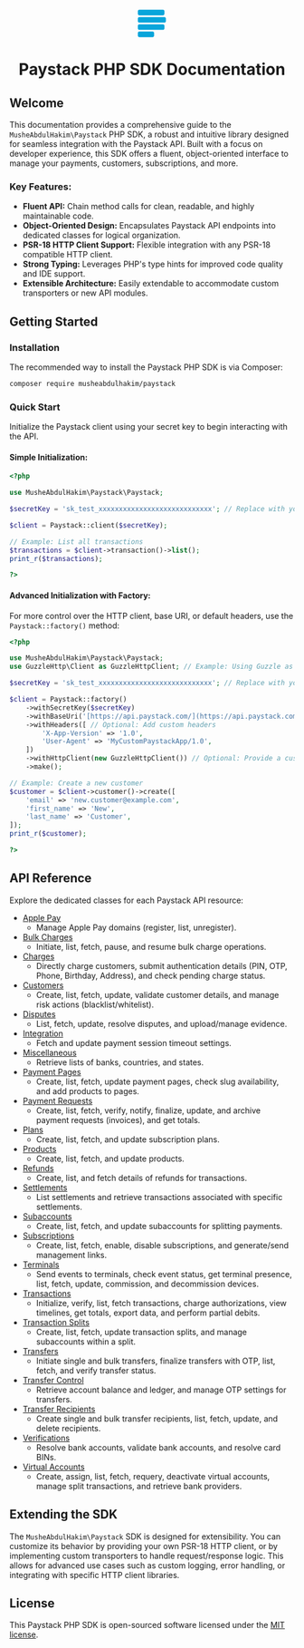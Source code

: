<div align="center">
  <svg width="50" height="50" viewBox="0 0 29 28" fill="none" xmlns="http://www.w3.org/2000/svg">
    <path fill-rule="evenodd" clip-rule="evenodd" d="M1.51165 0H25.7369C26.5715 0 27.2504 0.671185 27.2504 1.50214V4.16909C27.2504 4.99651 26.5716 5.67141 25.7369 5.67141H1.51165C0.676996 5.67141 0 4.99657 0 4.16909V1.50214C0 0.671185 0.676996 0 1.51165 0ZM1.51165 14.887H25.7369C26.5715 14.887 27.2504 15.5599 27.2504 16.3874V19.058C27.2504 19.8854 26.5716 20.5566 25.7369 20.5566H1.51165C0.676996 20.5566 0 19.8854 0 19.058V16.3874C0 15.5599 0.676996 14.887 1.51165 14.887ZM15.1376 22.3304H1.51165C0.676996 22.3304 0 23.0016 0 23.8309V26.4997C0 27.3272 0.676996 28 1.51165 28H15.1377C15.9759 28 16.6511 27.3272 16.6511 26.4997V23.8309C16.6511 23.0016 15.9759 22.3304 15.1376 22.3304ZM1.51165 7.44171H27.2504C28.0868 7.44171 28.7619 8.11469 28.7619 8.94379V11.6127C28.7619 12.4401 28.0868 13.1148 27.2504 13.1148H1.51165C0.676996 13.1148 0 12.4401 0 11.6127V8.94379C0 8.11469 0.676996 7.44171 1.51165 7.44171Z" fill="#09A5DB"></path>
  </svg>
  <h1>Paystack PHP SDK Documentation</h1>
</div>


## Welcome

This documentation provides a comprehensive guide to the `MusheAbdulHakim\Paystack` PHP SDK, a robust and intuitive library designed for seamless integration with the Paystack API. Built with a focus on developer experience, this SDK offers a fluent, object-oriented interface to manage your payments, customers, subscriptions, and more.

### Key Features:

* **Fluent API:** Chain method calls for clean, readable, and highly maintainable code.
* **Object-Oriented Design:** Encapsulates Paystack API endpoints into dedicated classes for logical organization.
* **PSR-18 HTTP Client Support:** Flexible integration with any PSR-18 compatible HTTP client.
* **Strong Typing:** Leverages PHP's type hints for improved code quality and IDE support.
* **Extensible Architecture:** Easily extendable to accommodate custom transporters or new API modules.

## Getting Started

### Installation

The recommended way to install the Paystack PHP SDK is via Composer:

```bash
composer require musheabdulhakim/paystack
````

### Quick Start

Initialize the Paystack client using your secret key to begin interacting with the API.

#### Simple Initialization:

```php
<?php

use MusheAbdulHakim\Paystack\Paystack;

$secretKey = 'sk_test_xxxxxxxxxxxxxxxxxxxxxxxxxxxx'; // Replace with your actual Paystack secret key

$client = Paystack::client($secretKey);

// Example: List all transactions
$transactions = $client->transaction()->list();
print_r($transactions);

?>
```

#### Advanced Initialization with Factory:

For more control over the HTTP client, base URI, or default headers, use the `Paystack::factory()` method:

```php
<?php

use MusheAbdulHakim\Paystack\Paystack;
use GuzzleHttp\Client as GuzzleHttpClient; // Example: Using Guzzle as a custom client

$secretKey = 'sk_test_xxxxxxxxxxxxxxxxxxxxxxxxxxxx'; // Replace with your actual Paystack secret key

$client = Paystack::factory()
    ->withSecretKey($secretKey)
    ->withBaseUri('[https://api.paystack.com/](https://api.paystack.com/)') // Optional: Specify a custom base URI
    ->withHeaders([ // Optional: Add custom headers
        'X-App-Version' => '1.0',
        'User-Agent' => 'MyCustomPaystackApp/1.0',
    ])
    ->withHttpClient(new GuzzleHttpClient()) // Optional: Provide a custom PSR-18 HTTP client
    ->make();

// Example: Create a new customer
$customer = $client->customer()->create([
    'email' => 'new.customer@example.com',
    'first_name' => 'New',
    'last_name' => 'Customer',
]);
print_r($customer);

?>
```

## API Reference

Explore the dedicated classes for each Paystack API resource:

  * [Apple Pay](./ApplePay.md)
      * Manage Apple Pay domains (register, list, unregister).
  * [Bulk Charges](./BulkCharge.md)
      * Initiate, list, fetch, pause, and resume bulk charge operations.
  * [Charges](./Charge.md)
      * Directly charge customers, submit authentication details (PIN, OTP, Phone, Birthday, Address), and check pending charge status.
  * [Customers](./Customer.md)
      * Create, list, fetch, update, validate customer details, and manage risk actions (blacklist/whitelist).
  * [Disputes](./Dispute.md)
      * List, fetch, update, resolve disputes, and upload/manage evidence.
  * [Integration](./Integration.md)
      * Fetch and update payment session timeout settings.
  * [Miscellaneous](./Miscellaneous.md)
      * Retrieve lists of banks, countries, and states.
  * [Payment Pages](./PaymentPage.md)
      * Create, list, fetch, update payment pages, check slug availability, and add products to pages.
  * [Payment Requests](./PaymentRequest.md)
      * Create, list, fetch, verify, notify, finalize, update, and archive payment requests (invoices), and get totals.
  * [Plans](./Plan.md)
      * Create, list, fetch, and update subscription plans.
  * [Products](./Product.md)
      * Create, list, fetch, and update products.
  * [Refunds](./Refund.md)
      * Create, list, and fetch details of refunds for transactions.
  * [Settlements](./Settlement.md)
      * List settlements and retrieve transactions associated with specific settlements.
  * [Subaccounts](./SubAccount.md)
      * Create, list, fetch, and update subaccounts for splitting payments.
  * [Subscriptions](./Subscription.md)
      * Create, list, fetch, enable, disable subscriptions, and generate/send management links.
  * [Terminals](./Terminal.md)
      * Send events to terminals, check event status, get terminal presence, list, fetch, update, commission, and decommission devices.
  * [Transactions](./Transaction.md)
      * Initialize, verify, list, fetch transactions, charge authorizations, view timelines, get totals, export data, and perform partial debits.
  * [Transaction Splits](./TransactionSplit.md)
      * Create, list, fetch, update transaction splits, and manage subaccounts within a split.
  * [Transfers](./Transfer.md)
      * Initiate single and bulk transfers, finalize transfers with OTP, list, fetch, and verify transfer status.
  * [Transfer Control](./TransferControl.md)
      * Retrieve account balance and ledger, and manage OTP settings for transfers.
  * [Transfer Recipients](./TransferRecipient.md)
      * Create single and bulk transfer recipients, list, fetch, update, and delete recipients.
  * [Verifications](./Verification.md)
      * Resolve bank accounts, validate bank accounts, and resolve card BINs.
  * [Virtual Accounts](./VirtualAccount.md)
      * Create, assign, list, fetch, requery, deactivate virtual accounts, manage split transactions, and retrieve bank providers.

## Extending the SDK

The `MusheAbdulHakim\Paystack` SDK is designed for extensibility. You can customize its behavior by providing your own PSR-18 HTTP client, or by implementing custom transporters to handle request/response logic. This allows for advanced use cases such as custom logging, error handling, or integrating with specific HTTP client libraries.

## License

This Paystack PHP SDK is open-sourced software licensed under the [MIT license](https://opensource.org/licenses/MIT).
